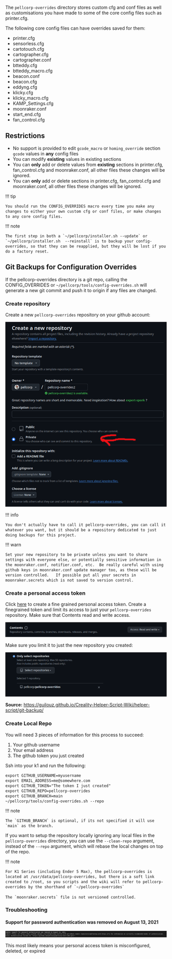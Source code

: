 The `pellcorp-overrides` directory stores custom cfg and conf files as well as customisations you have made to some of the core config files such as printer.cfg.  

The following core config files can have overrides saved for them: 

- printer.cfg
- sensorless.cfg
- cartotouch.cfg
- cartographer.cfg
- cartographer.conf
- btteddy.cfg
- btteddy_macro.cfg
- beacon.conf
- beacon.cfg
- eddyng.cfg
- klicky.cfg
- klicky_macro.cfg
- KAMP_Settings.cfg
- moonraker.conf
- start_end.cfg
- fan_control.cfg

## Restrictions

- No support is provided to edit `gcode_macro` or `homing_override` section `gcode` values in **any** config files
- You can modify **existing** values in existing sections
- You can **only** add or delete values from **existing** sections in printer.cfg, fan_control.cfg and moonraker.conf, all other files these changes will be ignored.
- You can **only** add or delete sections in printer.cfg, fan_control.cfg and moonraker.conf, all other files these changes will be ignored.

!!! tip

    You should run the CONFIG_OVERRIDES macro every time you make any changes to either your own custom cfg or conf files, or make changes to any core config files.

!!! note

    The first step in both a `~/pellcorp/installer.sh --update` or `~/pellcorp/installer.sh  --reinstall` is to backup your config-overrides, so that they can be reapplied, but they will be lost if you do a factory reset.

## Git Backups for Configuration Overrides

If the pellcorp-overrides directory is a git repo, calling the CONFIG_OVERRIDES or `~/pellcorp/tools/config-overrides.sh` will generate a new git commit and push it to origin if any files are changed.

### Create repository

Create a new `pellcorp-overrides` repository on your github account:

![image](assets/images/git_backup_new_repo.png)

!!! info

    You don't actually have to call it pellcorp-overrides, you can call it whatever you want, but it should be a repository dedicated to just doing backups for this project.

!!! warn

    Set your new repository to be private unless you want to share settings with everyone else, or potentially sensitive information in the moonraker.conf, notifier.conf, etc.  Be really careful with using github keys in moonraker.conf update manager too, as these will be version controlled.   If possible put all your secrets in moonraker.secrets which is not saved to version control.

### Create a personal access token

Click [here](https://github.com/settings/tokens?type=beta) to create a fine grained personal access token.  Create a finegrained token and limit its access to just your `pellcorp-overrides` repository.   Make sure that Contents read and write access.

![image](assets/images/git_backup_contents.png)

Make sure you limit it to just the new repository you created:

![image](assets/images/git_backup_select_repo.png)

**Source:** <https://guilouz.github.io/Creality-Helper-Script-Wiki/helper-script/git-backup/>

### Create Local Repo

You will need 3 pieces of information for this process to succeed:

1. Your github username
2. Your email address
3. The github token you just created

Ssh into your k1 and run the following:

```
export GITHUB_USERNAME=myusername
export EMAIL_ADDRESS=me@somewhere.com
export GITHUB_TOKEN="The token I just created"
export GITHUB_REPO=pellcorp-overrides
export GITHUB_BRANCH=main
~/pellcorp/tools/config-overrides.sh --repo
```

!!! note

    The `GITHUB_BRANCH` is optional, if its not specified it will use `main` as the branch.

If you want to setup the repository locally ignoring any local files in the `pellcorp-overrides` directory, you can use the `--clean-repo` argument, instead of the `--repo` argument, which will rebase the local changes on top of the repo.

!!! note
    
    For K1 Series (including Ender 5 Max), the pellcorp-overrides is located at /usr/data/pellcorp-overrides, but there is a soft link
    created to /root, so you scripts and the wiki will refer to pellcorp-overrides by the shorthand of `~/pellcorp-overrides`

    The `moonraker.secrets` file is not versioned controlled.

### Troubleshooting

#### Support for password authentication was removed on August 13, 2021

![image](assets/images/git_backups_expired_token.png)

This most likely means your personal access token is misconfigured, deleted, or expired
